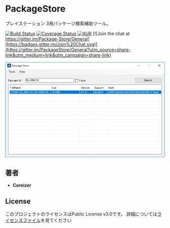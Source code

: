 # PackageStore

プレイステーション 3用パッケージ検索補助ツール。

[![Build Status](https://travis-ci.org/AlphaNyne/PackageStore.svg?branch=master)](https://travis-ci.org/AlphaNyne/PackageStore)
[![Coverage Status](https://coveralls.io/repos/github/AlphaNyne/PackageStore/badge.svg?branch=master)](https://coveralls.io/github/AlphaNyne/PackageStore?branch=master)
[![AUR](https://img.shields.io/github/license/AlphaNyne/PackageStore.svg)](LICENSE)
[![Join the chat at https://gitter.im/Package-Store/General](https://badges.gitter.im/Join%20Chat.svg)](https://gitter.im/PackageStore/General?utm_source=share-link&utm_medium=link&utm_campaign=share-link)

<img src="./doc/PackageStore.png">

## 著者

* **Coreizer**

## License

このプロジェクトのライセンスはPublic License v3.0です。 詳細については[ライセンスファイル](LICENSE)を見てください
